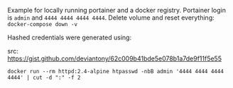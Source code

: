 Example for locally running portainer and a docker registry.
Portainer login is `admin` and `4444 4444 4444 4444`.
Delete volume and reset everything: `docker-compose down -v`

Hashed credentials were generated using:

src: https://gist.github.com/deviantony/62c009b41bde5e078b1a7de9f11f5e55

`docker run --rm httpd:2.4-alpine htpasswd -nbB admin '4444 4444 4444 4444' | cut -d ":" -f 2`

